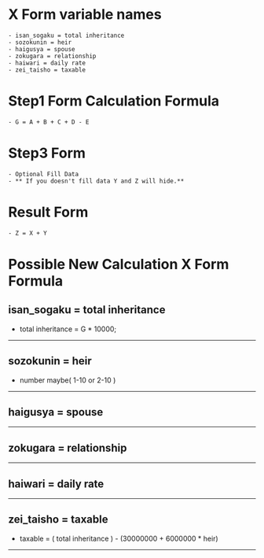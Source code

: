 # X Form variable names

```
- isan_sogaku = total inheritance
- sozokunin = heir
- haigusya = spouse
- zokugara = relationship
- haiwari = daily rate
- zei_taisho = taxable
```

# Step1 Form Calculation Formula

```
- G = A + B + C + D - E
```

# Step3 Form

```
- Optional Fill Data
- ** If you doesn't fill data Y and Z will hide.**
```

# Result Form

```
- Z = X + Y
```

# Possible New Calculation X Form Formula

## isan_sogaku = total inheritance

- total inheritance = G \* 10000;

---

## sozokunin = heir

- number maybe( 1-10 or 2-10 )

---

## haigusya = spouse

---

## zokugara = relationship

---

## haiwari = daily rate

---

## zei_taisho = taxable

- taxable = ( total inheritance ) - (30000000 + 6000000 \* heir)

---
